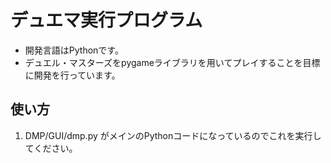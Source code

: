 # デュエマ実行プログラム

- 開発言語はPythonです。
- デュエル・マスターズをpygameライブラリを用いてプレイすることを目標に開発を行っています。

## 使い方

1. DMP/GUI/dmp.py がメインのPythonコードになっているのでこれを実行してください。
